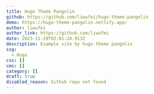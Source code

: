 ```yaml
---
title: Hugo Theme Pangolin
github: https://github.com/liwufei/hugo-theme-pangolin
demo: https://hugo-theme-pangolin.netlify.app/
author: liwufei
author_link: https://github.com/liwufei
date: 2023-11-29T02:01:24.913Z
description: Example site by hugo theme pangolin
ssg:
  - Hugo
css: []
cms: []
category: []
draft: true
disabled_reason: Github repo not found
---
```


